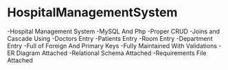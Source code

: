 # HospitalManagementSystem
-Hospital Management System -MySQL And Php -Proper CRUD -Joins and Cascade Using -Doctors Entry -Patients Entry -Room Entry -Department Entry -Full of Foreign And Primary Keys -Fully Maintained With Validations -ER Diagram Attached -Relational Schema Attached -Requirements File Attached
